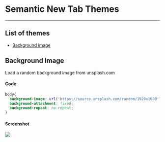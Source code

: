 # Semantic New Tab Themes
-------

## List of themes

* [Background image](#background-image)

## Background Image

Load a random background image from unsplash.com

#### Code
```css
body{
  background-image: url('https://source.unsplash.com/random/1920x1080');
  background-attachment: fixed;
  background-repeat: no-repeat;
}
```

#### Screenshot
![](https://imgur.com/ZoHcl7I)







